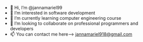 - 👋 Hi, I’m @jannamariel99
- 👀 I’m interested in software development
- 🌱 I’m currently learning computer engineering course
- 💞️ I’m looking to collaborate on professional programmers and developers
- 📫 You can contact me here--> jannamariel918@gmail.com

<!---
Gny00/Gny00 is a ✨ special ✨ repository because its `README.md` (this file) appears on your GitHub profile.
You can click the Preview link to take a look at your changes.
--->
